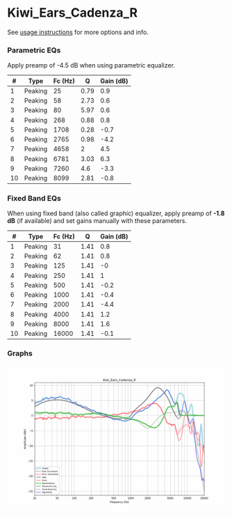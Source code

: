 # Kiwi_Ears_Cadenza_R
See [usage instructions](https://github.com/jaakkopasanen/AutoEq#usage) for more options and info.

### Parametric EQs
Apply preamp of -4.5 dB when using parametric equalizer.

|   # | Type    |   Fc (Hz) |    Q |   Gain (dB) |
|-----|---------|-----------|------|-------------|
|   1 | Peaking |        25 | 0.79 |         0.9 |
|   2 | Peaking |        58 | 2.73 |         0.6 |
|   3 | Peaking |        80 | 5.97 |         0.6 |
|   4 | Peaking |       268 | 0.88 |         0.8 |
|   5 | Peaking |      1708 | 0.28 |        -0.7 |
|   6 | Peaking |      2765 | 0.98 |        -4.2 |
|   7 | Peaking |      4658 | 2    |         4.5 |
|   8 | Peaking |      6781 | 3.03 |         6.3 |
|   9 | Peaking |      7260 | 4.6  |        -3.3 |
|  10 | Peaking |      8099 | 2.81 |        -0.8 |

### Fixed Band EQs
When using fixed band (also called graphic) equalizer, apply preamp of **-1.8 dB** (if available) and set gains manually with these parameters.

|   # | Type    |   Fc (Hz) |    Q |   Gain (dB) |
|-----|---------|-----------|------|-------------|
|   1 | Peaking |        31 | 1.41 |         0.8 |
|   2 | Peaking |        62 | 1.41 |         0.8 |
|   3 | Peaking |       125 | 1.41 |        -0   |
|   4 | Peaking |       250 | 1.41 |         1   |
|   5 | Peaking |       500 | 1.41 |        -0.2 |
|   6 | Peaking |      1000 | 1.41 |        -0.4 |
|   7 | Peaking |      2000 | 1.41 |        -4.4 |
|   8 | Peaking |      4000 | 1.41 |         1.2 |
|   9 | Peaking |      8000 | 1.41 |         1.6 |
|  10 | Peaking |     16000 | 1.41 |        -0.1 |

### Graphs
![](./Kiwi_Ears_Cadenza_R.png)
